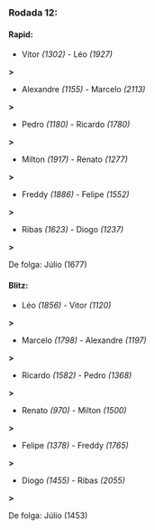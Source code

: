 ### Rodada 12:

#### Rapid:

* Vitor *(1302)*     -     Léo *(1927)*

 **>** 
* Alexandre *(1155)*     -     Marcelo *(2113)*

 **>** 
* Pedro *(1180)*     -     Ricardo *(1780)*

 **>** 
* Milton *(1917)*     -     Renato *(1277)*

 **>** 
* Freddy *(1886)*     -     Felipe *(1552)*

 **>** 
* Ribas *(1623)*     -     Diogo *(1237)*

 **>** 

De folga: Júlio (1677)

#### Blitz:

* Léo *(1856)*     -     Vitor *(1120)*

 **>** 
* Marcelo *(1798)*     -     Alexandre *(1197)*

 **>** 
* Ricardo *(1582)*     -     Pedro *(1368)*

 **>** 
* Renato *(970)*     -     Milton *(1500)*

 **>** 
* Felipe *(1378)*     -     Freddy *(1765)*

 **>** 
* Diogo *(1455)*     -     Ribas *(2055)*

 **>** 

De folga: Júlio (1453)

